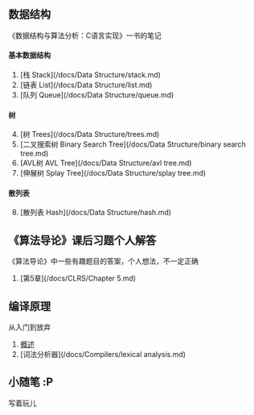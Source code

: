 ## 数据结构

《数据结构与算法分析：C语言实现》一书的笔记

#### 基本数据结构

1. [栈 Stack](/docs/Data Structure/stack.md)
2. [链表 List](/docs/Data Structure/list.md)
3. [队列 Queue](/docs/Data Structure/queue.md)

#### 树

4. [树 Trees](/docs/Data Structure/trees.md)
5. [二叉搜索树 Binary Search Tree](/docs/Data Structure/binary search tree.md)
6. [AVL树 AVL Tree](/docs/Data Structure/avl tree.md)
7. [伸展树 Splay Tree](/docs/Data Structure/splay tree.md)

#### 散列表

8. [散列表 Hash](/docs/Data Structure/hash.md)

## 《算法导论》课后习题个人解答

《算法导论》中一些有趣题目的答案，个人想法，不一定正确

1. [第5章](/docs/CLRS/Chapter 5.md)

## 编译原理

从入门到放弃

1. [概述](/docs/Compilers/intro.md)
2. [词法分析器](/docs/Compilers/lexical analysis.md)

## 小随笔 :P

写着玩儿
